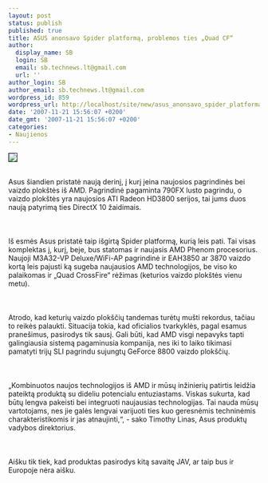 ```yaml
---
layout: post
status: publish
published: true
title: ASUS anonsavo Spider platformą, problemos ties „Quad CF“
author:
  display_name: SB
  login: SB
  email: sb.technews.lt@gmail.com
  url: ''
author_login: SB
author_email: sb.technews.lt@gmail.com
wordpress_id: 859
wordpress_url: http://localhost/site/new/asus_anonsavo_spider_platforma__problemos_ties__quad_cf_/
date: '2007-11-21 15:56:07 +0200'
date_gmt: '2007-11-21 15:56:07 +0200'
categories:
- Naujienos
---
```

<div class="imgright"><img src="http://tbn0.google.com/images?q=tbn:FOP61E5FcC3RXM:http://computerjunction.ca/Portals/12/asus_logo.jpg" border="1"></div>
<p><br>Asus šiandien pristatė naują derinį, į kurį įeina naujosios pagrindinės bei vaizdo plokštės iš AMD. Pagrindinė pagaminta 790FX lusto pagrindu, o vaizdo plokštės yra naujosios ATI Radeon HD3800 serijos, tai jums duos naują patyrimą ties DirectX 10 žaidimais.<br />
<br><br />
<br>Iš esmės Asus pristatė taip išgirtą Spider platformą, kurią leis pati. Tai visas komplektas į, kurį, beje, bus statomas ir naujasis AMD Phenom procesorius. Naujoji M3A32-VP Deluxe/WiFi-AP pagrindinė ir EAH3850 ar 3870 vaizdo kortą leis pajusti ką sugeba naujausios AMD technologijos, be viso ko palaikomas ir „Quad CrossFire“ rėžimas (keturios vaizdo plokštės vienu metu).<br />
<br><br />
<br>Atrodo, kad keturių vaizdo plokščių tandemas turėtų mušti rekordus, tačiau to reikės palaukti. Situacija tokia, kad oficialios tvarkyklės, pagal esamus pranešimus, pasirodys tik sausį. Gali būti, kad AMD visgi nepavyks tapti galingiausia sistemą pagaminusia kompanija, nes iki to laiko tikimasi pamatyti trijų SLI pagrindu sujungtų GeForce 8800 vaizdo plokščių.<br />
<br><br />
<br>„Kombinuotos naujos technologijos iš AMD ir mūsų inžinierių patirtis leidžia pateiktą produktą su dideliu potencialu entuziastams. Viskas sukurta, kad būtų lengva pakeisti bei integruoti naujausias technologijas. Tai nauda mūsų vartotojams, nes jie galės lengvai varijuoti ties kuo geresnėmis techninėmis charakteristikomis ir jas atnaujinti,“, - sako Timothy Linas, Asus produktų vadybos direktorius.<br />
<br><br />
<br>Aišku tik tiek, kad produktas pasirodys kitą savaitę JAV, ar taip bus ir Europoje nėra aišku.<br />
<br></p>
